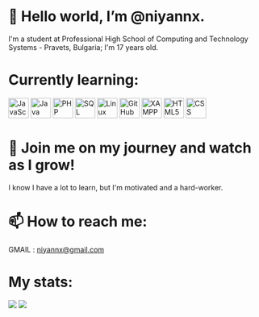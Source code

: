 # 👋 Hello world, I’m @niyannx.

I'm a student at Professional High School of Computing and Technology Systems - Pravets, Bulgaria;
I'm 17 years old.



# Currently learning:
<div class="things-im-learning-lol">
<img src="https://user-images.githubusercontent.com/80352675/169709263-c92f5fee-90ac-4853-81ea-98616106b1d5.png" alt="JavaScript" height="40" width="40">
<img src="https://user-images.githubusercontent.com/80352675/169709440-e5c8c2d7-3ad2-4cec-8b5c-c1b37304b394.png" alt="Java" height="40" width="40">
<img src="https://user-images.githubusercontent.com/80352675/169709492-d003b2fa-3c61-47c0-941c-8c60995cf15b.png" alt="PHP" height="40" width="40">
<img src="https://user-images.githubusercontent.com/80352675/169709531-e9614529-b903-4f64-b3dd-0da6954ece24.png" alt="SQL" height="40" width="40">
<img src="https://user-images.githubusercontent.com/80352675/169709782-297714bf-a955-42be-b08a-8dd811741f7f.png" alt="Linux" height="40" width="40">
<img src="https://user-images.githubusercontent.com/80352675/169709796-83909162-3625-4be4-8081-515aa2d318fe.png" alt="GitHub" height="40" width="40">
<img src="https://user-images.githubusercontent.com/80352675/169709657-4e4e7a62-c510-40d7-83ec-f8d830a418d7.png" alt="XAMPP" height="40" width="40">
<img src="https://user-images.githubusercontent.com/80352675/169709601-f37bfa76-76c7-4d75-9f48-36939b1d4f7c.png" alt="HTML5" height="40" width="40">
<img src="https://user-images.githubusercontent.com/80352675/169709675-ec50b6de-232d-4096-91e8-2491ccf41308.png" alt="CSS" height="40" width="40">
</div>



# 👀 Join me on my journey and watch as I grow!
I know I have a lot to learn, but I'm motivated and a hard-worker.



# 📫 How to reach me:
GMAIL : [niyannx@gmail.com](mailto:niyannx@gmail.com)



# My stats:
![](https://github-readme-stats.vercel.app/api?username=niyannx&show_icons=true) ![](https://github-readme-stats.vercel.app/api/top-langs/?username=niyannx&theme=default&hide_border=true&include_all_commits=false&count_private=false&layout=compact)

